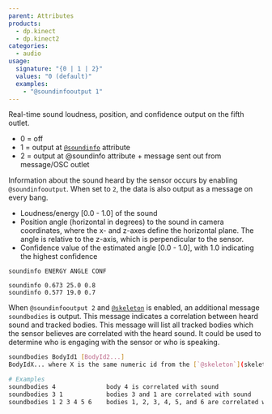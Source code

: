 ```yaml
---
parent: Attributes
products:
  - dp.kinect
  - dp.kinect2
categories:
  - audio
usage:
  signature: "{0 | 1 | 2}"
  values: "0 (default)"
  examples:
    - "@soundinfooutput 1"
---
```

Real-time sound loudness, position, and confidence output on the fifth outlet.

* 0 = off
* 1 = output at [`@soundinfo`](soundinfo.md) attribute
* 2 = output at @soundinfo attribute + message sent out from message/OSC outlet

Information about the sound heard by the sensor occurs by enabling `@soundinfooutput`.
When set to `2`, the data is also output as a message on every bang.

* Loudness/energy [0.0 - 1.0] of the sound
* Position angle (horizontal in degrees) to the sound in
  camera coordinates, where the x- and z-axes define the horizontal plane.
  The angle is relative to the z-axis, which is perpendicular to the sensor.
* Confidence value of the estimated angle [0.0 - 1.0], with 1.0 indicating
  the highest confidence

```
soundinfo ENERGY ANGLE CONF

soundinfo 0.673 25.0 0.8
soundinfo 0.577 19.0 0.7
```

When `@soundinfooutput 2` and [`@skeleton`](skeleton.md)
is enabled, an additional message `soundbodies` is output. This message
indicates a correlation between heard sound and tracked bodies. This message will
list all tracked bodies which the sensor believes are correlated with the heard sound.
It could be used to determine who is engaging with the sensor or who is speaking.

```sh
soundbodies BodyId1 [BodyId2...]
BodyIdX... where X is the same numeric id from the [`@skeleton`](skeleton.md) messages

# Examples
soundbodies 4              body 4 is correlated with sound
soundbodies 3 1            bodies 3 and 1 are correlated with sound
soundbodies 1 2 3 4 5 6    bodies 1, 2, 3, 4, 5, and 6 are correlated with sound
```
